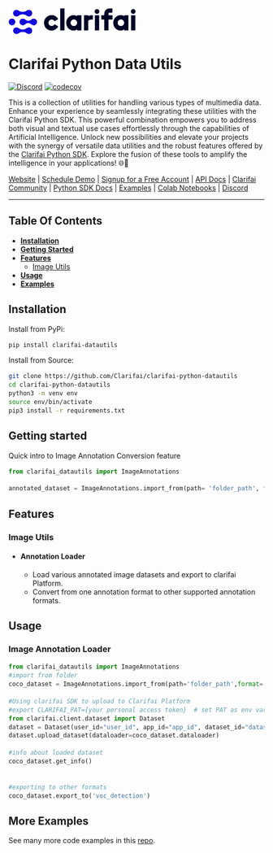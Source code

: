 ![Clarifai logo](docs/logo.png)

# Clarifai Python Data Utils


[![Discord](https://img.shields.io/discord/1145701543228735582)](https://discord.gg/M32V7a7a)
[![codecov](https://img.shields.io/pypi/dm/clarifai)](https://pypi.org/project/clarifai-datautils)

This is a collection of utilities for handling various types of multimedia data. Enhance your experience by seamlessly integrating these utilities with the Clarifai Python SDK. This powerful combination empowers you to address both visual and textual use cases effortlessly through the capabilities of Artificial Intelligence. Unlock new possibilities and elevate your projects with the synergy of versatile data utilities and the robust features offered by the [Clarifai Python SDK](https://github.com/Clarifai/clarifai-python). Explore the fusion of these tools to amplify the intelligence in your applications! 🌐🚀

[Website](https://www.clarifai.com/) | [Schedule Demo](https://www.clarifai.com/company/schedule-demo) | [Signup for a Free Account](https://clarifai.com/signup) | [API Docs](https://docs.clarifai.com/) | [Clarifai Community](https://clarifai.com/explore) | [Python SDK Docs](https://docs.clarifai.com/python-sdk/api-reference) | [Examples](https://github.com/Clarifai/examples) | [Colab Notebooks](https://github.com/Clarifai/colab-notebooks) | [Discord](https://discord.gg/XAPE3Vtg)

---
## Table Of Contents

* **[Installation](#installation)**
* **[Getting Started](#getting-started)**
* **[Features](#features)**
  * [Image Utils](#image-utils)
* **[Usage](#usage)**
* **[Examples](#more-examples)**


## Installation


Install from PyPi:

```bash
pip install clarifai-datautils
```

Install from Source:

```bash
git clone https://github.com/Clarifai/clarifai-python-datautils
cd clarifai-python-datautils
python3 -m venv env
source env/bin/activate
pip3 install -r requirements.txt
```


## Getting started

Quick intro to Image Annotation Conversion feature

```python
from clarifai_datautils import ImageAnnotations

annotated_dataset = ImageAnnotations.import_from(path= 'folder_path', format= 'annotation_format')
```

## Features

### Image Utils
- #### Annotation Loader
  - Load various annotated image datasets and export to clarifai Platform.
  - Convert from one annotation format to other supported annotation formats.



## Usage
### Image Annotation Loader
```python
from clarifai_datautils import ImageAnnotations
#import from folder
coco_dataset = ImageAnnotations.import_from(path='folder_path',format= 'coco_detection')

#Using clarifai SDK to upload to Clarifai Platform
#export CLARIFAI_PAT={your personal access token}  # set PAT as env variable
from clarifai.client.dataset import Dataset
dataset = Dataset(user_id="user_id", app_id="app_id", dataset_id="dataset_id")
dataset.upload_dataset(dataloader=coco_dataset.dataloader)

#info about loaded dataset
coco_dataset.get_info()


#exporting to other formats
coco_dataset.export_to('voc_detection')
```

## More Examples

See many more code examples in this [repo](https://github.com/Clarifai/examples).
